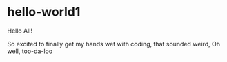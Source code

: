 # hello-world1

Hello All! 

So excited to finally get my hands wet with coding, that sounded weird,
Oh well, too-da-loo
